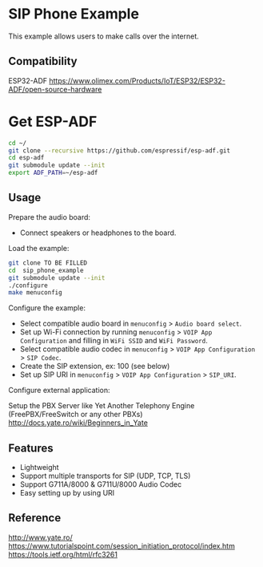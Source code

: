 # SIP Phone Example

This example allows users to make calls over the internet.

## Compatibility

ESP32-ADF
https://www.olimex.com/Products/IoT/ESP32/ESP32-ADF/open-source-hardware

# Get ESP-ADF
```bash
cd ~/
git clone --recursive https://github.com/espressif/esp-adf.git
cd esp-adf
git submodule update --init
export ADF_PATH=~/esp-adf
```


## Usage

Prepare the audio board:

- Connect speakers or headphones to the board.

Load the example:
```bash
git clone TO BE FILLED
cd  sip_phone_example
git submodule update --init
./configure
make menuconfig
```

Configure the example:

- Select compatible audio board in `menuconfig` > `Audio board select`.
- Set up Wi-Fi connection by running `menuconfig` > `VOIP App Configuration` and filling in `WiFi SSID` and `WiFi Password`.
- Select compatible audio codec in `menuconfig` > `VOIP App Configuration` > `SIP Codec`.
- Create the SIP extension, ex: 100 (see below)
- Set up SIP URI in `menuconfig` > `VOIP App Configuration` > `SIP_URI`.

Configure external application:

 Setup the PBX Server like Yet Another Telephony Engine (FreePBX/FreeSwitch or any other PBXs)
 http://docs.yate.ro/wiki/Beginners_in_Yate

## Features
- Lightweight
- Support multiple transports for SIP (UDP, TCP, TLS)
- Support G711A/8000 & G711U/8000 Audio Codec
- Easy setting up by using URI

## Reference
http://www.yate.ro/
https://www.tutorialspoint.com/session_initiation_protocol/index.htm
https://tools.ietf.org/html/rfc3261
